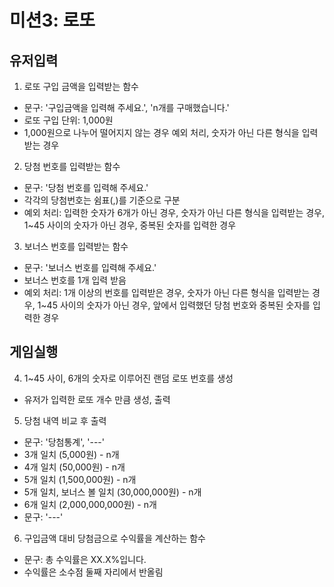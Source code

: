 # 미션3: 로또

## 유저입력
1. 로또 구입 금액을 입력받는 함수
  - 문구: '구입금액을 입력해 주세요.', 'n개를 구매했습니다.' 
  - 로또 구입 단위: 1,000원
  - 1,000원으로 나누어 떨어지지 않는 경우 예외 처리, 숫자가 아닌 다른 형식을 입력 받는 경우
2. 당첨 번호를 입력받는 함수
  - 문구: '당첨 번호를 입력해 주세요.'
  - 각각의 당첨번호는 쉼표(,)를 기준으로 구분
  - 예외 처리: 입력한 숫자가 6개가 아닌 경우, 숫자가 아닌 다른 형식을 입력받는 경우, 1~45 사이의 숫자가 아닌 경우, 중복된 숫자를 입력한 경우
3. 보너스 번호를 입력받는 함수
  - 문구: '보너스 번호를 입력해 주세요.'
  - 보너스 번호를 1개 입력 받음
  - 예외 처리: 1개 이상의 번호를 입력받은 경우, 숫자가 아닌 다른 형식을 입력받는 경우, 1~45 사이의 숫자가 아닌 경우, 앞에서 입력했던 당첨 번호와 중복된 숫자를 입력한 경우

## 게임실행
4. 1~45 사이, 6개의 숫자로 이루어진 랜덤 로또 번호를 생성
  - 유저가 입력한 로또 개수 만큼 생성, 출력
5. 당첨 내역 비교 후 출력
  - 문구: '당첨통계', '---'
  - 3개 일치 (5,000원) - n개
  - 4개 일치 (50,000원) - n개
  - 5개 일치 (1,500,000원) - n개
  - 5개 일치, 보너스 볼 일치 (30,000,000원) - n개
  - 6개 일치 (2,000,000,000원) - n개
  - 문구: '---'
6. 구입금액 대비 당첨금으로 수익률을 계산하는 함수
  - 문구: 총 수익률은 XX.X%입니다.
  - 수익률은 소수점 둘째 자리에서 반올림